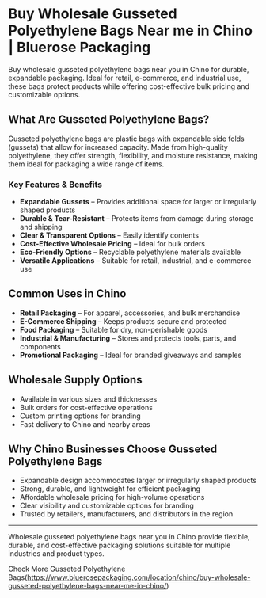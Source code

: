 # Buy Wholesale Gusseted Polyethylene Bags Near me in Chino | Bluerose Packaging  

Buy wholesale gusseted polyethylene bags near you in Chino for durable, expandable packaging. Ideal for retail, e-commerce, and industrial use, these bags protect products while offering cost-effective bulk pricing and customizable options.

## What Are Gusseted Polyethylene Bags?  

Gusseted polyethylene bags are plastic bags with expandable side folds (gussets) that allow for increased capacity. Made from high-quality polyethylene, they offer strength, flexibility, and moisture resistance, making them ideal for packaging a wide range of items.  

### Key Features & Benefits  

- **Expandable Gussets** – Provides additional space for larger or irregularly shaped products  
- **Durable & Tear-Resistant** – Protects items from damage during storage and shipping  
- **Clear & Transparent Options** – Easily identify contents  
- **Cost-Effective Wholesale Pricing** – Ideal for bulk orders  
- **Eco-Friendly Options** – Recyclable polyethylene materials available  
- **Versatile Applications** – Suitable for retail, industrial, and e-commerce use  

## Common Uses in Chino  

- **Retail Packaging** – For apparel, accessories, and bulk merchandise  
- **E-Commerce Shipping** – Keeps products secure and protected  
- **Food Packaging** – Suitable for dry, non-perishable goods  
- **Industrial & Manufacturing** – Stores and protects tools, parts, and components  
- **Promotional Packaging** – Ideal for branded giveaways and samples  

## Wholesale Supply Options  

- Available in various sizes and thicknesses  
- Bulk orders for cost-effective operations  
- Custom printing options for branding  
- Fast delivery to Chino and nearby areas  

## Why Chino Businesses Choose Gusseted Polyethylene Bags  

- Expandable design accommodates larger or irregularly shaped products  
- Strong, durable, and lightweight for efficient packaging  
- Affordable wholesale pricing for high-volume operations  
- Clear visibility and customizable options for branding  
- Trusted by retailers, manufacturers, and distributors in the region  

---  
Wholesale gusseted polyethylene bags near you in Chino provide flexible, durable, and cost-effective packaging solutions suitable for multiple industries and product types.  

Check More Gusseted Polyethylene Bags(https://www.bluerosepackaging.com/location/chino/buy-wholesale-gusseted-polyethylene-bags-near-me-in-chino/)

